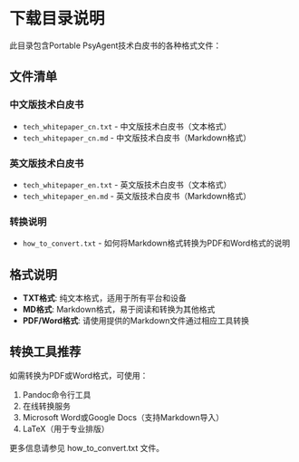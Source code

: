 # 下载目录说明

此目录包含Portable PsyAgent技术白皮书的各种格式文件：

## 文件清单

### 中文版技术白皮书
- `tech_whitepaper_cn.txt` - 中文版技术白皮书（文本格式）
- `tech_whitepaper_cn.md` - 中文版技术白皮书（Markdown格式）

### 英文版技术白皮书
- `tech_whitepaper_en.txt` - 英文版技术白皮书（文本格式）
- `tech_whitepaper_en.md` - 英文版技术白皮书（Markdown格式）

### 转换说明
- `how_to_convert.txt` - 如何将Markdown格式转换为PDF和Word格式的说明

## 格式说明

- **TXT格式**: 纯文本格式，适用于所有平台和设备
- **MD格式**: Markdown格式，易于阅读和转换为其他格式
- **PDF/Word格式**: 请使用提供的Markdown文件通过相应工具转换

## 转换工具推荐

如需转换为PDF或Word格式，可使用：
1. Pandoc命令行工具
2. 在线转换服务
3. Microsoft Word或Google Docs（支持Markdown导入）
4. LaTeX（用于专业排版）

更多信息请参见 how_to_convert.txt 文件。